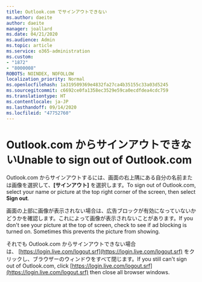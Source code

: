 ```yaml
---
title: Outlook.com でサインアウトできない
ms.author: daeite
author: daeite
manager: joallard
ms.date: 04/21/2020
ms.audience: Admin
ms.topic: article
ms.service: o365-administration
ms.custom:
- "1872"
- "8000008"
ROBOTS: NOINDEX, NOFOLLOW
localization_priority: Normal
ms.openlocfilehash: 1a319509369e4832fa27ca4b35155c33a03d5245
ms.sourcegitcommit: c6692ce0fa1358ec3529e59ca0ecdfdea4cdc759
ms.translationtype: HT
ms.contentlocale: ja-JP
ms.lasthandoff: 09/14/2020
ms.locfileid: "47752760"
---
```

# <a name="unable-to-sign-out-of-outlookcom"></a><span data-ttu-id="6c5ef-102">Outlook.com からサインアウトできない</span><span class="sxs-lookup"><span data-stu-id="6c5ef-102">Unable to sign out of Outlook.com</span></span>

<span data-ttu-id="6c5ef-103">Outlook.com からサインアウトするには、画面の右上隅にある自分の名前または画像を選択して、**[サインアウト]** を選択します。</span><span class="sxs-lookup"><span data-stu-id="6c5ef-103">To sign out of Outlook.com, select your name or picture at the top right corner of the screen, then select **Sign out**.</span></span>

<span data-ttu-id="6c5ef-p101">画面の上部に画像が表示されない場合は、広告ブロックが有効になっていないかどうかを確認します。これによって画像が表示されないことがあります。</span><span class="sxs-lookup"><span data-stu-id="6c5ef-p101">If you don't see your picture at the top of screen, check to see if ad blocking is turned on. Sometimes this prevents the picture from showing.</span></span>

<span data-ttu-id="6c5ef-106">それでも Outlook.com からサインアウトできない場合は、 [https://login.live.com/logout.srf](https://login.live.com/logout.srf) をクリックし、ブラウザーのウィンドウをすべて閉じます。</span><span class="sxs-lookup"><span data-stu-id="6c5ef-106">If you still can't sign out of Outlook.com, click [https://login.live.com/logout.srf](https://login.live.com/logout.srf) then close all browser windows.</span></span>